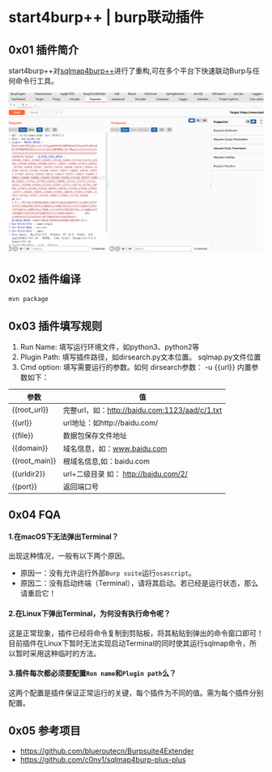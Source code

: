 # start4burp++ | burp联动插件
## 0x01 插件简介
start4burp++对[sqlmap4burp++](https://github.com/c0ny1/sqlmap4burp-plus-plus)进行了重构,可在多个平台下快速联动Burp与任何命令行工具。

![](doc//start4burp.gif)



## 0x02 插件编译

```
mvn package
```

## 0x03 插件填写规则
1. Run Name: 填写运行环境文件，如python3、python2等
2. Plugin Path: 填写插件路径，如dirsearch.py文本位置。 sqlmap.py文件位置
3. Cmd option: 填写需要运行的参数。如何 dirsearch参数： -u {{url}}
内置参数如下：

| 参数    |  值   |
| --- | --- |
| {{root_url}} | 完整url，如：http://baidu.com:1123/aad/c/1.txt |
|    {{url}} |    url地址：如http://baidu.com/ |
|  {{file}}   |   数据包保存文件地址  |
|   {{domain}}  |   域名信息，如：www.baidu.com  |
|  {{root_main}}    |   根域名信息,如：baidu.com  |
|  {{urldir2}}   |   url+二级目录 如： http://baidu.com/2/ |
|  {{port}}   |   返回端口号  |

## 0x04 FQA
#### 1.在macOS下无法弹出Terminal？
出现这种情况，一般有以下两个原因。
* 原因一：没有允许运行外部`Burp suite`运行`osascript`。
* 原因二：没有启动终端（Terminal），请将其启动。若已经是运行状态，那么请重启它！

#### 2.在Linux下弹出Terminal，为何没有执行命令呢？
这是正常现象，插件已经将命令复制到剪贴板，将其粘贴到弹出的命令窗口即可！目前插件在Linux下暂时无法实现启动Terminal的同时使其运行sqlmap命令，所以暂时采用这种临时的方法。

#### 3.插件每次都必须要配置`Run name`和`Plugin path`么？
这两个配置是插件保证正常运行的关键，每个插件为不同的值。需为每个插件分别配置。
## 0x05 参考项目
* https://github.com/blueroutecn/Burpsuite4Extender
* https://github.com/c0ny1/sqlmap4burp-plus-plus